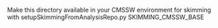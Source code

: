 Make this directory available in your CMSSW environment for skimming with
	setupSkimmingFromAnalysisRepo.py SKIMMING_CMSSW_BASE
